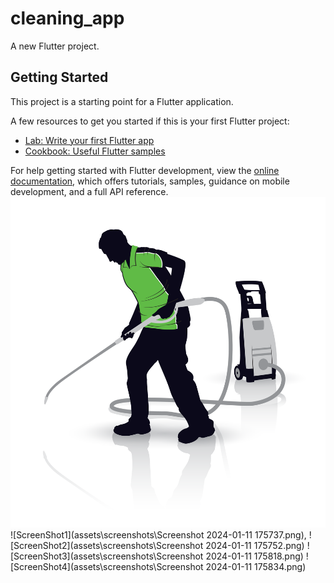 # cleaning_app

A new Flutter project.

## Getting Started

This project is a starting point for a Flutter application.

A few resources to get you started if this is your first Flutter project:

- [Lab: Write your first Flutter app](https://docs.flutter.dev/get-started/codelab)
- [Cookbook: Useful Flutter samples](https://docs.flutter.dev/cookbook)

For help getting started with Flutter development, view the
[online documentation](https://docs.flutter.dev/), which offers tutorials,
samples, guidance on mobile development, and a full API reference.
![ScreenShot](assets\images\onPng.png)
![ScreenShot1](assets\screenshots\Screenshot 2024-01-11 175737.png),
![ScreenShot2](assets\screenshots\Screenshot 2024-01-11 175752.png)
![ScreenShot3](assets\screenshots\Screenshot 2024-01-11 175818.png)
![ScreenShot4](assets\screenshots\Screenshot 2024-01-11 175834.png)